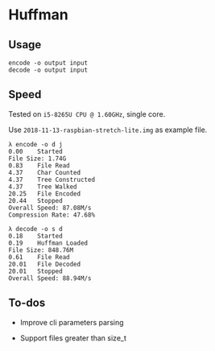# Huffman

## Usage

```
encode -o output input
decode -o output input
```

## Speed

Tested on ```i5-8265U CPU @ 1.60GHz```, single core.

Use ```2018-11-13-raspbian-stretch-lite.img``` as example file.

```
λ encode -o d j
0.00	Started
File Size: 1.74G
0.83	File Read
4.37	Char Counted
4.37	Tree Constructed
4.37	Tree Walked
20.25	File Encoded
20.44	Stopped
Overall Speed: 87.08M/s
Compression Rate: 47.68%
```

```
λ decode -o s d
0.18	Started
0.19	Huffman Loaded
File Size: 848.76M
0.61	File Read
20.01	File Decoded
20.01	Stopped
Overall Speed: 88.94M/s
```

## To-dos

- Improve cli parameters parsing

- Support files greater than size_t